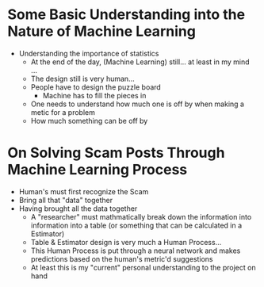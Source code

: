 # Some Basic Understanding into the Nature of Machine Learning
* Understanding the importance of statistics
  * At the end of the day, (Machine Learning) still... at least in my mind ...
  * The design still is very human...
  * People have to design the puzzle board
    * Machine has to fill the pieces in
  * One needs to understand how much one is off by when making a metic for a problem
  * How much something can be off by

# On Solving Scam Posts Through Machine Learning Process
* Human's must first recognize the Scam
* Bring all that "data" together
* Having brought all the data together
  * A "researcher" must mathmatically break down the information into information into a table (or something that can be calculated in a Estimator)
  * Table & Estimator design is very much a Human Process...
  * This Human Process is put through a neural network and makes predictions based on the human's metric'd suggestions
  * At least this is my "current" personal understanding to the project on hand